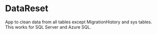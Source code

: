 # DataReset
App to clean data from all tables except MigrationHistory and sys tables. This works for SQL Server and Azure SQL.
